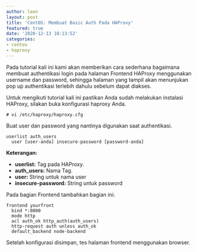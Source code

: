 ```yaml
---
author: leon
layout: post
title: 'CentOS: Membuat Basic Auth Pada HAProxy'
featured: true
date: '2020-12-13 10:13:52'
categories:
- centos
- haproxy
---
```


Pada tutorial kali ini kami akan memberikan cara sederhana bagaimana membuat authentikasi login pada halaman Frontend HAProxy menggunakan username dan password, sehingga halaman yang tampil akan menunjukan pop up authentikasi terlebih dahulu sebelum dapat diakses.

<!--kg-card-begin: html--><script async src="https://pagead2.googlesyndication.com/pagead/js/adsbygoogle.js"></script><ins class="adsbygoogle" style="display:block; text-align:center;" data-ad-layout="in-article" data-ad-format="fluid" data-ad-client="ca-pub-1515372853161377" data-ad-slot="1986938311"></ins><script>
     (adsbygoogle = window.adsbygoogle || []).push({});
</script><!--kg-card-end: html-->

Untuk mengikuti tutorial kali ini pastikan Anda sudah melakukan instalasi HAProxy, silakan buka konfigurasi haproxy Anda.

<!--kg-card-begin: markdown-->

    # vi /etc/haproxy/haproxy.cfg

<!--kg-card-end: markdown-->

Buat user dan password yang nantinya digunakan saat authentikasi.

<!--kg-card-begin: markdown-->

    userlist auth_users
      user [user-anda] insecure-password [password-anda]

<!--kg-card-end: markdown-->

**Keterangan:**

- **userlist:** Tag pada HAProxy.
- **auth\_users:** Nama Tag.
- **user:** String untuk nama user
- **insecure-password:** String untuk password

Pada bagian Frontend tambahkan bagian ini:

<!--kg-card-begin: markdown-->

    frontend yourfront
      bind *:8000
      mode http
      acl auth_ok http_auth(auth_users)
      http-request auth unless auth_ok
      default_backend node-backend

<!--kg-card-end: markdown-->

Setelah konfigurasi disimpan, tes halaman frontend menggunakan browser.

<figure class="kg-card kg-image-card"><img src="/content/images/2020/12/image-11.png" class="kg-image" alt srcset="/content/images/size/w600/2020/12/image-11.png 600w, /content/images/size/w1000/2020/12/image-11.png 1000w, /content/images/2020/12/image-11.png 1355w" sizes="(min-width: 720px) 720px"></figure>